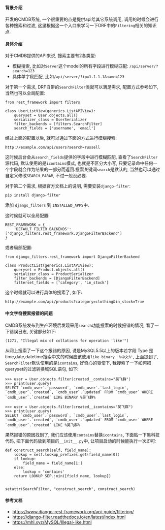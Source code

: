 #### 背景介绍

开发的CMDB系统, 一个很重要的点是提供api给其它系统调用, 调用的时候会进行各种搜索和过滤, 这里根据这一个入口来学习一下DRF中的`Filtering`相关的知识点.

#### 具体介绍

对于CMDB提供的API来说, 搜索主要有2各类型:

* 模糊搜索, 比如对`Server`这个model的所有字段进行模糊匹配: `/api/server/?search=123`
* 具体单字段匹配, 比如`/api/server/?ip=1.1.1.1&name=123`


对于第一个需求, DRF自带的`SearchFilter`类就可以满足需求, 配置方式参考如下, 当然也可以全局配置:

```
from rest_framework import filters

class UserListView(generics.ListAPIView):
    queryset = User.objects.all()
    serializer_class = UserSerializer
    filter_backends = [filters.SearchFilter]
    search_fields = ['username', 'email']
```

经过上面的配置以后, 就可以通过下面的方式进行模糊搜索:

```
http://example.com/api/users?search=russell
```

这时候后台会从`search_fields`提供的字段中进行模糊匹配, 查看了`SearchFilter`源代码, 默认使用的是`icontains`模式, 也就是不区分大小写, 只要记录命中任何一个字段就会作为结果的一部分而返回.搜索关键词`search`是默认的, 当然也可以通过自定义修改`SEARCH_PARAM`, 不过一般没必要.


对于第二个需求, 根据官方文档上的说明, 需要安装`django-filter`:

```
pip install django-filter
```

添加 `django_filters` 到 `INSTALLED_APPS`中.

这时候就可以全局配置:

```
REST_FRAMEWORK = {
    'DEFAULT_FILTER_BACKENDS': ['django_filters.rest_framework.DjangoFilterBackend']
}
```

或者局部配置:

```
from django_filters.rest_framework import DjangoFilterBackend

class ProductList(generics.ListAPIView):
    queryset = Product.objects.all()
    serializer_class = ProductSerializer
    filter_backends = [DjangoFilterBackend]
    filterset_fields = ['category', 'in_stock']
```

这个时候就可以进行具体的搜索了, 如下:

```
http://example.com/api/products?category=clothing&in_stock=True
```

#### 中文字符搜索报错的问题

CMDB系统发布到生产环境后发现采用`search`功能搜索的时候报错的情况, 看了一下错误日志, 关键部分如下:

```
(1271, "Illegal mix of collations for operation 'like'")
```

从网上搜索了一下这个报错的原因, 说是MySQL5.5以上的版本若字段 Type 是 time,date,datetime搜索中文的时候应该使用`like binary '%中文%'`, 上面提到了, `SearchFilter`默认使用的是`icontains`, 好奇心的驱使下, 我搜索了一下如何把queryset的过滤转换城SQL语句, 如下:

```
>>> user = User.objects.filter(created__contains="吴飞群")
>>> print(user.query)
SELECT `cmdb_user`.`password`, `cmdb_user`.`last_login`,  `cmdb_user`.`created`, `cmdb_user`.`updated` FROM `cmdb_user` WHERE `cmdb_user`.`created` LIKE BINARY %吴飞群%

>>> user = User.objects.filter(created__icontains="吴飞群")
>>> print(user.query)
SELECT `cmdb_user`.`password`, `cmdb_user`.`last_login`,  `cmdb_user`.`created`, `cmdb_user`.`updated` FROM `cmdb_user` WHERE `cmdb_user`.`created` LIKE %吴飞群%
```

果然报错的原因找到了, 我们应该使用`contains`替换`icontains`, 下面贴一下黑科技代码, 把下面代码放到项目的`__init__.py`中, 让项目启动的时候能执行一次即可:

```
def construct_search(self, field_name):
    lookup = self.lookup_prefixes.get(field_name[0])
    if lookup:
        field_name = field_name[1:]
    else:
        lookup = 'contains'
    return LOOKUP_SEP.join([field_name, lookup])


setattr(SearchFilter, "construct_search", construct_search)
```


#### 参考文档

* https://www.django-rest-framework.org/api-guide/filtering/
* https://django-filter.readthedocs.io/en/latest/index.html
* https://mhl.xyz/MySQL/Illegal-like.html
